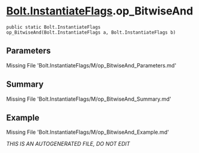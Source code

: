 # [Bolt.InstantiateFlags](Types/Bolt.InstantiateFlags.md).op_BitwiseAnd
`public static Bolt.InstantiateFlags op_BitwiseAnd(Bolt.InstantiateFlags a, Bolt.InstantiateFlags b)`
## Parameters
Missing File 'Bolt.InstantiateFlags/M/op_BitwiseAnd_Parameters.md'
## Summary
Missing File 'Bolt.InstantiateFlags/M/op_BitwiseAnd_Summary.md'
## Example
Missing File 'Bolt.InstantiateFlags/M/op_BitwiseAnd_Example.md'

*THIS IS AN AUTOGENERATED FILE, DO NOT EDIT*
